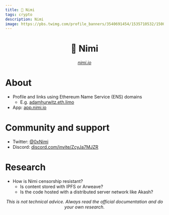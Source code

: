 ```yaml
---
title: 👾 Nimi
tags: crypto
description: Nimi
image: https://pbs.twimg.com/profile_banners/3540691454/1535710532/1500x500
---
```


<h1 style="text-align: center;">👾 Nimi</h1>

<p style="text-align: center;
          font-style: italic"><a href="https://nimi.io" target="_blank">nimi.io</a></p>

# About

- Profile and links using Ethereum Name Service (ENS) domains
    - E.g. [adamhurwitz.eth.limo](https://adamhurwitz.eth.limo)
- App: [app.nimi.io](https://app.nimi.io)

# Community and support

- Twitter: [@0xNimi](https://twitter.com/0xNimi)
- Discord: [discord.com/invite/ZcyJa7MJZR](https://discord.com/invite/ZcyJa7MJZR)

# Research

- How is Nimi censorship resistant?
    - Is content stored with IPFS or Arweave?
    - Is the code hosted with a distributed server network like Akash?

<p style="text-align: center; font-style: italic">This is not technical advice. Always read the official documentation and do your own research.</p>